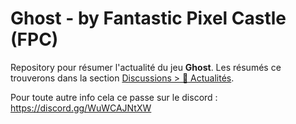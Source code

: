 # Ghost - by Fantastic Pixel Castle (FPC)

Repository pour résumer l'actualité du jeu **Ghost**. Les résumés ce trouverons dans la section [Discussions > :mega: Actualités](https://github.com/orblazer/ghost-resumes-fr/discussions/categories/actualit%C3%A9s).

Pour toute autre info cela ce passe sur le discord : https://discord.gg/WuWCAJNtXW

